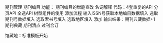 期刊管理
期刊编目
    功能：
        期刊编目的增删查改
        名词解释
        代码：4套重复的API 分页API 全选API 树型组件的使用
        添加流程
        输入ISSN号获取本地编目数据填入 选取期刊号数据填入 选取索书号填入 选取地区填入 添加
        输出结果：期刊典藏数据+1
期刊典藏
期刊清点
过刊合订

馆藏地：标准模板开始